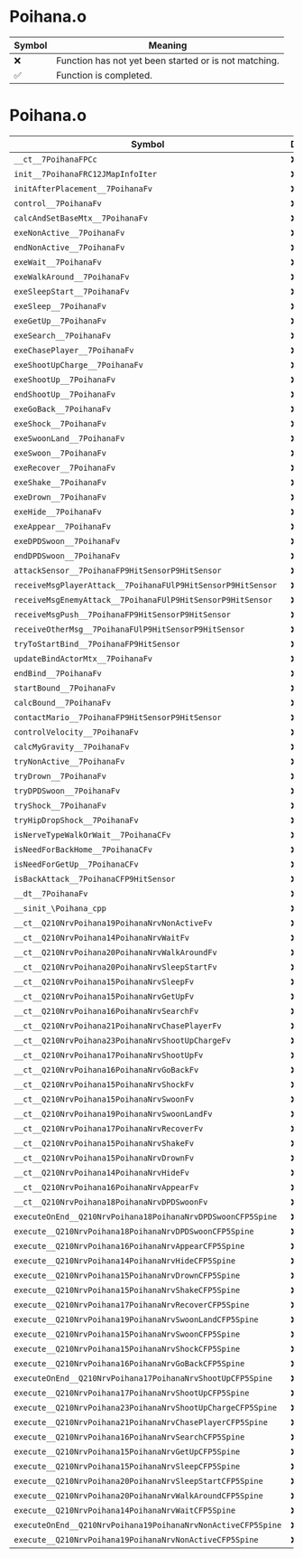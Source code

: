 # Poihana.o
| Symbol | Meaning 
| ------------- | ------------- 
| :x: | Function has not yet been started or is not matching. 
| :white_check_mark: | Function is completed. 


# Poihana.o
| Symbol | Decompiled? |
| ------------- | ------------- |
| `__ct__7PoihanaFPCc` | :x: |
| `init__7PoihanaFRC12JMapInfoIter` | :x: |
| `initAfterPlacement__7PoihanaFv` | :x: |
| `control__7PoihanaFv` | :x: |
| `calcAndSetBaseMtx__7PoihanaFv` | :x: |
| `exeNonActive__7PoihanaFv` | :x: |
| `endNonActive__7PoihanaFv` | :x: |
| `exeWait__7PoihanaFv` | :x: |
| `exeWalkAround__7PoihanaFv` | :x: |
| `exeSleepStart__7PoihanaFv` | :x: |
| `exeSleep__7PoihanaFv` | :x: |
| `exeGetUp__7PoihanaFv` | :x: |
| `exeSearch__7PoihanaFv` | :x: |
| `exeChasePlayer__7PoihanaFv` | :x: |
| `exeShootUpCharge__7PoihanaFv` | :x: |
| `exeShootUp__7PoihanaFv` | :x: |
| `endShootUp__7PoihanaFv` | :x: |
| `exeGoBack__7PoihanaFv` | :x: |
| `exeShock__7PoihanaFv` | :x: |
| `exeSwoonLand__7PoihanaFv` | :x: |
| `exeSwoon__7PoihanaFv` | :x: |
| `exeRecover__7PoihanaFv` | :x: |
| `exeShake__7PoihanaFv` | :x: |
| `exeDrown__7PoihanaFv` | :x: |
| `exeHide__7PoihanaFv` | :x: |
| `exeAppear__7PoihanaFv` | :x: |
| `exeDPDSwoon__7PoihanaFv` | :x: |
| `endDPDSwoon__7PoihanaFv` | :x: |
| `attackSensor__7PoihanaFP9HitSensorP9HitSensor` | :x: |
| `receiveMsgPlayerAttack__7PoihanaFUlP9HitSensorP9HitSensor` | :x: |
| `receiveMsgEnemyAttack__7PoihanaFUlP9HitSensorP9HitSensor` | :x: |
| `receiveMsgPush__7PoihanaFP9HitSensorP9HitSensor` | :x: |
| `receiveOtherMsg__7PoihanaFUlP9HitSensorP9HitSensor` | :x: |
| `tryToStartBind__7PoihanaFP9HitSensor` | :x: |
| `updateBindActorMtx__7PoihanaFv` | :x: |
| `endBind__7PoihanaFv` | :x: |
| `startBound__7PoihanaFv` | :x: |
| `calcBound__7PoihanaFv` | :x: |
| `contactMario__7PoihanaFP9HitSensorP9HitSensor` | :x: |
| `controlVelocity__7PoihanaFv` | :x: |
| `calcMyGravity__7PoihanaFv` | :x: |
| `tryNonActive__7PoihanaFv` | :x: |
| `tryDrown__7PoihanaFv` | :x: |
| `tryDPDSwoon__7PoihanaFv` | :x: |
| `tryShock__7PoihanaFv` | :x: |
| `tryHipDropShock__7PoihanaFv` | :x: |
| `isNerveTypeWalkOrWait__7PoihanaCFv` | :x: |
| `isNeedForBackHome__7PoihanaCFv` | :x: |
| `isNeedForGetUp__7PoihanaCFv` | :x: |
| `isBackAttack__7PoihanaCFP9HitSensor` | :x: |
| `__dt__7PoihanaFv` | :x: |
| `__sinit_\Poihana_cpp` | :x: |
| `__ct__Q210NrvPoihana19PoihanaNrvNonActiveFv` | :x: |
| `__ct__Q210NrvPoihana14PoihanaNrvWaitFv` | :x: |
| `__ct__Q210NrvPoihana20PoihanaNrvWalkAroundFv` | :x: |
| `__ct__Q210NrvPoihana20PoihanaNrvSleepStartFv` | :x: |
| `__ct__Q210NrvPoihana15PoihanaNrvSleepFv` | :x: |
| `__ct__Q210NrvPoihana15PoihanaNrvGetUpFv` | :x: |
| `__ct__Q210NrvPoihana16PoihanaNrvSearchFv` | :x: |
| `__ct__Q210NrvPoihana21PoihanaNrvChasePlayerFv` | :x: |
| `__ct__Q210NrvPoihana23PoihanaNrvShootUpChargeFv` | :x: |
| `__ct__Q210NrvPoihana17PoihanaNrvShootUpFv` | :x: |
| `__ct__Q210NrvPoihana16PoihanaNrvGoBackFv` | :x: |
| `__ct__Q210NrvPoihana15PoihanaNrvShockFv` | :x: |
| `__ct__Q210NrvPoihana15PoihanaNrvSwoonFv` | :x: |
| `__ct__Q210NrvPoihana19PoihanaNrvSwoonLandFv` | :x: |
| `__ct__Q210NrvPoihana17PoihanaNrvRecoverFv` | :x: |
| `__ct__Q210NrvPoihana15PoihanaNrvShakeFv` | :x: |
| `__ct__Q210NrvPoihana15PoihanaNrvDrownFv` | :x: |
| `__ct__Q210NrvPoihana14PoihanaNrvHideFv` | :x: |
| `__ct__Q210NrvPoihana16PoihanaNrvAppearFv` | :x: |
| `__ct__Q210NrvPoihana18PoihanaNrvDPDSwoonFv` | :x: |
| `executeOnEnd__Q210NrvPoihana18PoihanaNrvDPDSwoonCFP5Spine` | :x: |
| `execute__Q210NrvPoihana18PoihanaNrvDPDSwoonCFP5Spine` | :x: |
| `execute__Q210NrvPoihana16PoihanaNrvAppearCFP5Spine` | :x: |
| `execute__Q210NrvPoihana14PoihanaNrvHideCFP5Spine` | :x: |
| `execute__Q210NrvPoihana15PoihanaNrvDrownCFP5Spine` | :x: |
| `execute__Q210NrvPoihana15PoihanaNrvShakeCFP5Spine` | :x: |
| `execute__Q210NrvPoihana17PoihanaNrvRecoverCFP5Spine` | :x: |
| `execute__Q210NrvPoihana19PoihanaNrvSwoonLandCFP5Spine` | :x: |
| `execute__Q210NrvPoihana15PoihanaNrvSwoonCFP5Spine` | :x: |
| `execute__Q210NrvPoihana15PoihanaNrvShockCFP5Spine` | :x: |
| `execute__Q210NrvPoihana16PoihanaNrvGoBackCFP5Spine` | :x: |
| `executeOnEnd__Q210NrvPoihana17PoihanaNrvShootUpCFP5Spine` | :x: |
| `execute__Q210NrvPoihana17PoihanaNrvShootUpCFP5Spine` | :x: |
| `execute__Q210NrvPoihana23PoihanaNrvShootUpChargeCFP5Spine` | :x: |
| `execute__Q210NrvPoihana21PoihanaNrvChasePlayerCFP5Spine` | :x: |
| `execute__Q210NrvPoihana16PoihanaNrvSearchCFP5Spine` | :x: |
| `execute__Q210NrvPoihana15PoihanaNrvGetUpCFP5Spine` | :x: |
| `execute__Q210NrvPoihana15PoihanaNrvSleepCFP5Spine` | :x: |
| `execute__Q210NrvPoihana20PoihanaNrvSleepStartCFP5Spine` | :x: |
| `execute__Q210NrvPoihana20PoihanaNrvWalkAroundCFP5Spine` | :x: |
| `execute__Q210NrvPoihana14PoihanaNrvWaitCFP5Spine` | :x: |
| `executeOnEnd__Q210NrvPoihana19PoihanaNrvNonActiveCFP5Spine` | :x: |
| `execute__Q210NrvPoihana19PoihanaNrvNonActiveCFP5Spine` | :x: |
